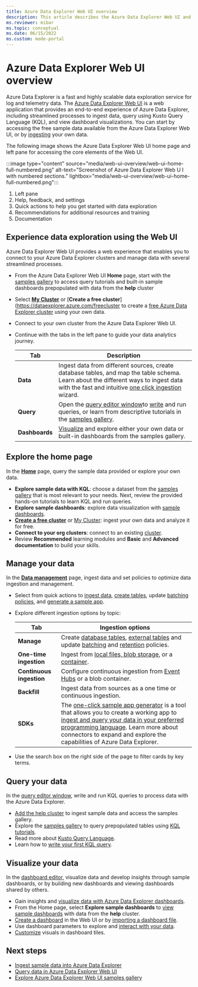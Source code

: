 ```yaml
---
title: Azure Data Explorer Web UI overview
description: This article describes the Azure Data Explorer Web UI and the home page properties. 
ms.reviewer: mibar
ms.topic: conceptual
ms.date: 06/15/2022
ms.custom: mode-portal
---
```


# Azure Data Explorer Web UI overview

Azure Data Explorer is a fast and highly scalable data exploration service for log and telemetry data. The [Azure Data Explorer Web UI](https://dataexplorer.azure.com) is a web application that provides an end-to-end experience of Azure Data Explorer, including streamlined processes to ingest data, query using Kusto Query Language (KQL), and view dashboard visualizations. You can start by accessing the free sample data available from the Azure Data Explorer Web UI, or by [ingesting](ingest-data-overview.md) your own data.

The following image shows the Azure Data Explorer Web UI home page and left pane for accessing the core elements of the Web UI.

:::image type="content" source="media/web-ui-overview/web-ui-home-full-numbered.png" alt-text="Screenshot of Azure Data Explorer Web U I with numbered sections." lightbox="media/web-ui-overview/web-ui-home-full-numbered.png":::

1. Left pane
1. Help, feedback, and settings
1. Quick actions to help you get started with data exploration
1. Recommendations for additional resources and training
1. Documentation

## Experience data exploration using the Web UI

Azure Data Explorer Web UI provides a web experience that enables you to connect to your Azure Data Explorer clusters and manage data with several streamlined processes.

- From the Azure Data Explorer Web UI **Home** page, start with the [samples gallery](web-ui-samples-gallery.md) to access query tutorials and built-in sample dashboards prepopulated with data from the **help** cluster
- Select [**My Cluster**](https://dataexplorer.azure.com/freecluster) or [**Create a free cluster**](https://dataexplorer.azure.com/freecluster to create a [free Azure Data Explorer cluster](start-for-free-web-ui.md) using your own data.
- Connect to your own cluster from the Azure Data Explorer Web UI.
- Continue with the tabs in the left pane to guide your data analytics journey.

    | Tab | Description  |
    |---------|----------|
    | **Data** |  Ingest data from different sources, create database tables, and map the table schema. Learn about the different ways to ingest data with the fast and intuitive [one click ingestion](ingest-data-one-click.md) wizard.   |
    | **Query** |  Open the [query editor window](https://dataexplorer.azure.com)to [write](write-queries.md) and run queries, or learn from descriptive tutorials in the [samples gallery](https://dataexplorer.azure.com/clusters/help).        |
    | **Dashboards** | [Visualize](azure-data-explorer-dashboards.md) and explore either your own data or built-in dashboards from the samples gallery.        |

## Explore the home page

In the **[Home](https://dataexplorer.azure.com/home)** page, query the sample data provided or explore your own data.

- **Explore sample data with KQL**:  choose a dataset from the [samples gallery](web-ui-samples-gallery.md) that is most relevant to your needs. Next, review the provided hands-on tutorials to learn KQL and run queries.
- **Explore sample dashboards**:  explore data visualization with [sample dashboards](web-ui-samples-gallery.md#explore-sample-dashboards).
- [**Create a free cluster**](https://dataexplorer.azure.com/freecluster) or [My Cluster](https://dataexplorer.azure.com/freecluster): ingest your own data and analyze it for free.
- **Connect to your org clusters**: connect to an existing [cluster](web-query-data.md#add-clusters).
- Review **Recommended** learning modules and **Basic** and **Advanced documentation** to build your skills.

## Manage your data

In the **[Data management](https://dataexplorer.azure.com/oneclick)** page, ingest data and set policies to optimize data ingestion and management.

- Select from quick actions to [ingest data](https://dataexplorer.azure.com/oneclick/ingest?sourceType=file), [create tables](https://dataexplorer.azure.com/oneclick/createtable), update [batching policies](https://dataexplorer.azure.com/oneclick/updateTableBatchingPolicy), and [generate a sample app](https://dataexplorer.azure.com/oneclick/generatecode?sourceType=file).
- Explore different ingestion options by topic:

    |Tab  |Ingestion options  |
    |---------|---------|
    |**Manage**     | Create [database tables](https://dataexplorer.azure.com/oneclick/createtable), [external tables](external-table.md) and update [batching](/azure/data-explorer/kusto/management/batchingpolicy) and [retention](/azure/data-explorer/kusto/management/retentionpolicy) policies.      |
    |**One-time ingestion**    | Ingest from [local files, blob storage](/azure/data-explorer/ingest-data-one-click), or a [container](/azure/data-explorer//one-click-ingestion-new-table).      |
    |**Continuous ingestion**     | Configure continuous ingestion from [Event Hubs](/azure/data-explorer/one-click-event-hub) or a blob container.        |
    |**Backfill**     |  Ingest data from sources as a one time or continuous ingestion.       |
    |**SDKs**     |  The [one-click sample app generator](https://dataexplorer.azure.com/oneclick/generatecode?programingLang=Python) is a tool that allows you to create a working app to [ingest and query your data in your preferred programming language](sample-app-generator-one-click.md). Learn more about connectors to expand and explore the capabilities of Azure Data Explorer.    |

- Use the search box on the right side of the page to filter cards by key terms.

## Query your data

 In the [query editor window](https://dataexplorer.azure.com/), write and run KQL queries to process data with the Azure Data Explorer.

- [Add the help cluster](web-query-data.md#add-clusters) to ingest sample data and access the samples gallery.
- Explore the [samples gallery](web-ui-samples-gallery.md) to query prepopulated tables using [KQL tutorials](web-ui-samples-gallery.md#explore-sample-data-with-kql-tutorials).
- Read more about [Kusto Query Language](/azure/data-explorer/kusto/query/).
- Learn how to [write your first KQL query](/learn/modules/write-first-query-kusto-query-language/).

## Visualize your data

In the [dashboard editor](https://dataexplorer.azure.com/dashboards), visualize data and develop insights through sample dashboards, or by building new dashboards and viewing dashboards shared by others.

- Gain insights and [visualize data with Azure Data Explorer dashboards](azure-data-explorer-dashboards.md).
- From the Home page, select **Explore sample dashboards** to [view sample dashboards](web-ui-samples-gallery.md#explore-sample-dashboards) with data from the **help** cluster.
- [Create a dashboard](azure-data-explorer-dashboards.md#create-a-dashboard) in the Web UI or by [importing a dashboard file](azure-data-explorer-dashboards.md#to-create-new-dashboard-from-a-file).
- Use dashboard parameters to explore and [interact with your data](dashboard-parameters.md#interact-with-your-data-using-cross-filter).
- [Customize](dashboard-customize-visuals.md#customize-azure-data-explorer-dashboard-visuals) visuals in dashboard tiles.

## Next steps

- [Ingest sample data into Azure Data Explorer](ingest-sample-data.md)
- [Query data in Azure Data Explorer Web UI](web-query-data.md)
- [Explore Azure Data Explorer Web UI samples gallery](web-ui-samples-gallery.md)
